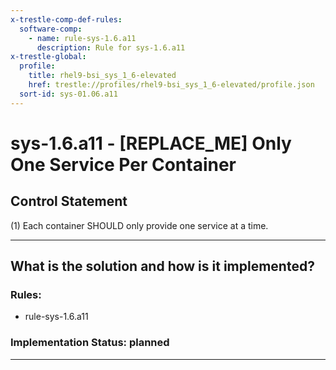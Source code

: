 ```yaml
---
x-trestle-comp-def-rules:
  software-comp:
    - name: rule-sys-1.6.a11
      description: Rule for sys-1.6.a11
x-trestle-global:
  profile:
    title: rhel9-bsi_sys_1_6-elevated
    href: trestle://profiles/rhel9-bsi_sys_1_6-elevated/profile.json
  sort-id: sys-01.06.a11
---
```


# sys-1.6.a11 - \[REPLACE_ME\] Only One Service Per Container

## Control Statement

(1) Each container SHOULD only provide one service at a time.

______________________________________________________________________

## What is the solution and how is it implemented?

<!-- For implementation status enter one of: implemented, partial, planned, alternative, not-applicable -->

<!-- Note that the list of rules under ### Rules: is read-only and changes will not be captured after assembly to JSON -->

<!-- Add control implementation description here for control: sys-1.6.a11 -->

### Rules:

  - rule-sys-1.6.a11

### Implementation Status: planned

______________________________________________________________________

